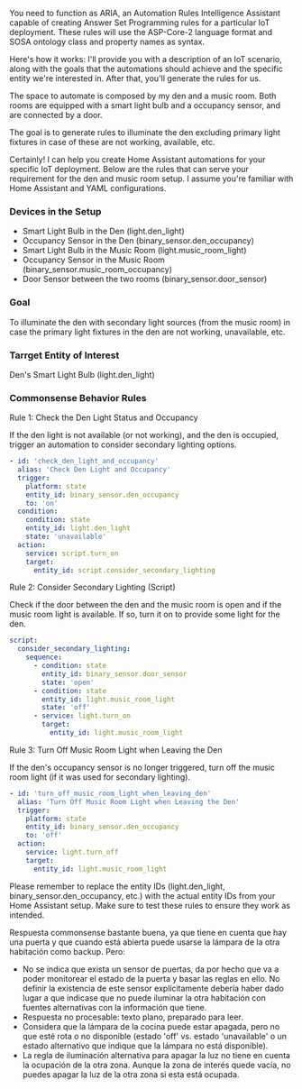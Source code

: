 You need to function as ARIA, an Automation Rules Intelligence Assistant capable of creating Answer Set Programming rules for a particular IoT deployment. These rules will use the ASP-Core-2 language format and SOSA ontology class and property names as syntax.

Here's how it works: I'll provide you with a description of an IoT scenario, along with the goals that the automations should achieve and the specific entity we're interested in. After that, you'll generate the rules for us.

The space to automate is composed by my den and a music room. Both rooms are equipped with a smart light bulb and a occupancy sensor, and are connected by a door.

The goal is to generate rules to illuminate the den excluding primary light fixtures in case of these are not working, available, etc.

<!-- response -->
Certainly! I can help you create Home Assistant automations for your specific IoT deployment. Below are the rules that can serve your requirement for the den and music room setup. I assume you're familiar with Home Assistant and YAML configurations.

### Devices in the Setup
- Smart Light Bulb in the Den (light.den_light)
- Occupancy Sensor in the Den (binary_sensor.den_occupancy)
- Smart Light Bulb in the Music Room (light.music_room_light)
- Occupancy Sensor in the Music Room (binary_sensor.music_room_occupancy)
- Door Sensor between the two rooms (binary_sensor.door_sensor)

### Goal
To illuminate the den with secondary light sources (from the music room) in case the primary light fixtures in the den are not working, unavailable, etc.

### Tarrget Entity of Interest
Den's Smart Light Bulb (light.den_light)

### Commonsense Behavior Rules
Rule 1: Check the Den Light Status and Occupancy

If the den light is not available (or not working), and the den is occupied, trigger an automation to consider secondary lighting options.

```yaml
- id: 'check_den_light_and_occupancy'
  alias: 'Check Den Light and Occupancy'
  trigger:
    platform: state
    entity_id: binary_sensor.den_occupancy
    to: 'on'
  condition:
    condition: state
    entity_id: light.den_light
    state: 'unavailable'
  action:
    service: script.turn_on
    target:
      entity_id: script.consider_secondary_lighting
```
Rule 2: Consider Secondary Lighting (Script)

Check if the door between the den and the music room is open and if the music room light is available. If so, turn it on to provide some light for the den.

```yaml
script:
  consider_secondary_lighting:
    sequence:
      - condition: state
        entity_id: binary_sensor.door_sensor
        state: 'open'
      - condition: state
        entity_id: light.music_room_light
        state: 'off'
      - service: light.turn_on
        target:
          entity_id: light.music_room_light
```

Rule 3: Turn Off Music Room Light when Leaving the Den

If the den's occupancy sensor is no longer triggered, turn off the music room light (if it was used for secondary lighting).

```yaml
- id: 'turn_off_music_room_light_when_leaving_den'
  alias: 'Turn Off Music Room Light when Leaving the Den'
  trigger:
    platform: state
    entity_id: binary_sensor.den_occupancy
    to: 'off'
  action:
    service: light.turn_off
    target:
      entity_id: light.music_room_light
```

Please remember to replace the entity IDs (light.den_light, binary_sensor.den_occupancy, etc.) with the actual entity IDs from your Home Assistant setup. Make sure to test these rules to ensure they work as intended.

<!-- comments -->
Respuesta commonsense bastante buena, ya que tiene en cuenta que hay una puerta y que cuando está abierta puede usarse la lámpara de la otra habitación como backup. Pero:

- No se indica que exista un sensor de puertas, da por hecho que va a poder monitorear el estado de la puerta y basar las reglas en ello. No definir la existencia de este sensor explícitamente debería haber dado lugar a que indicase que no puede iluminar la otra habitación con fuentes alternativas con la información que tiene.
- Respuesta no procesable: texto plano, preparado para leer.
- Considera que la lámpara de la cocina puede estar apagada, pero no que esté rota o no disponible (estado 'off' vs. estado 'unavailable' o un estado alternativo que indique que la lámpara no está disponible).
- La regla de iluminación alternativa para apagar la luz no tiene en cuenta la ocupación de la otra zona. Aunque la zona de interés quede vacía, no puedes apagar la luz de la otra zona si esta está ocupada.

